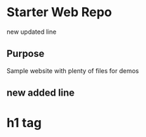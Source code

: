 # Starter Web Repo

new updated line

## Purpose

Sample website with plenty of files for demos

## new added line

# h1 tag